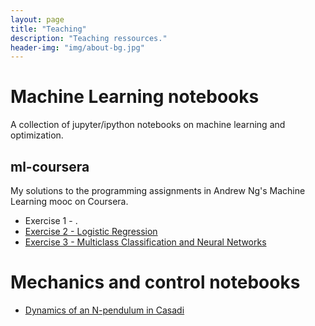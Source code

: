 ```yaml
---
layout: page
title: "Teaching"
description: "Teaching ressources."
header-img: "img/about-bg.jpg"
---
```




Machine Learning notebooks
============

A collection of jupyter/ipython notebooks on machine learning and optimization.

ml-coursera
-----------------
My solutions to the programming assignments in Andrew Ng's Machine Learning mooc on Coursera.


* Exercise 1 - .
* [Exercise 2 - Logistic Regression](http://nbviewer.jupyter.org/github/blumenta/machine-learning-notebooks/blob/master/ml-coursera/ex2-logistic-regression/ex2-logistic-regression.ipynb)
* [Exercise 3 - Multiclass Classification and Neural Networks](http://nbviewer.jupyter.org/github/blumenta/machine-learning-notebooks/blob/master/ml-coursera/ex3-multiclass-classification-and-neural-networks/ex3.ipynb)

Mechanics and control notebooks
=================

* [Dynamics of an N-pendulum in Casadi](http://nbviewer.jupyter.org/github/blumenta/mechanics-control-notebooks/blob/master/casadi-notebooks/dynamics-of-an-N-pendulum.ipynb)

